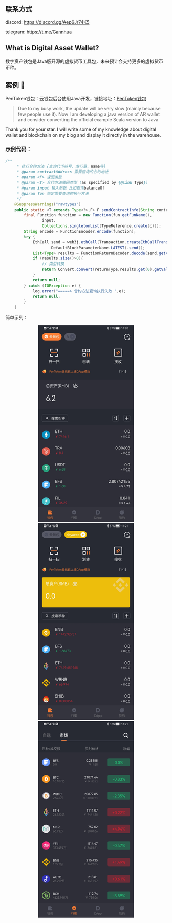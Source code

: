 ## 联系方式
discord: https://discord.gg/Aep6Jr74K5

telegram: https://t.me/Gannhua

## What is Digital Asset Wallet?

数字资产钱包是Java版开源的虚拟货币工具包，未来预计会支持更多的虚拟货币币种。

## 案例 :triangular_flag_on_post:
PenToken钱包：云钱包后台使用Java开发，链接地址：<a href="https://www.auroralab.io/">PenToken钱包</a>

> Due to my busy work, the update will be very slow (mainly because few people use it). Now I am developing a java version of AR wallet and consider converting the official example Scala version to Java.

Thank you for your star. I will write some of my knowledge about digital wallet and blockchain on my blog and display it directly in the warehouse.

### 示例代码：

```java
/**
     * 执行合约方法 {查询代币符号、发行量、name等}
     * @param contractAddress 需要查询的合约地址
     * @param <F> 返回类型
     * @param <T> 合约方法放回类型 (as specified by {@link Type})
     * @param input 输入参数 比如查询balanceOf
     * @param fun 指定需要查询的执行方法
     */
    @SuppressWarnings("rawtypes")
    public static <T extends Type<?>,F> F sendContractInfo(String contractAddress,List<TypeReference<?>> input, ContractFun fun, Class<F> returnType, Class<T> c){
        final Function function = new Function(fun.getFunName(),
                input,
                Collections.singletonList(TypeReference.create(c)));
        String encode = FunctionEncoder.encode(function);
        try {
            EthCall send = web3j.ethCall(Transaction.createEthCallTransaction("0x0000000000000000000000000000000000000000", contractAddress, encode),
                    DefaultBlockParameterName.LATEST).send();
            List<Type> results = FunctionReturnDecoder.decode(send.getValue(), function.getOutputParameters());
            if (results.size()>0){
                // 类型转换
                return Convert.convert(returnType,results.get(0).getValue().toString());
            }
            return null;
        } catch (IOException e) {
            log.error("=====> 合约方法查询执行失败 ",e);
            return null;
        }
    }
```
简单示列：

<div class="half" style="text-align: center;"> 
<img src="./docs/1.jpg" width="300"/>
<img src="./docs/2.jpg" width="300"/>
<img src="./docs/3.jpg" width="300"/> 
</div>



